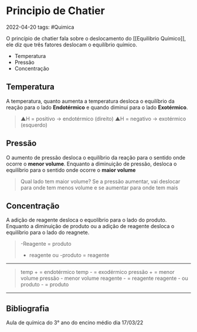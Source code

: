 # Principio de Chatier
2022-04-20
tags: #Quimica

O princípio de chatier fala sobre o deslocamento do [[Equilibrio Químico]], ele diz que três fatores deslocam o equilíbrio químico.
* Temperatura
* Pressão
* Concentração

## Temperatura
A temperatura, quanto aumenta a temperatura desloca o equilíbrio da reação para o lado **Endotérmico** e quando diminui para o lado **Exotérmico**.

>▲H =  positivo → endotérmico (direito)
>▲H =  negativo → exotérmico (esquerdo)

## Pressão
O aumento de pressão desloca o equilíbrio da reação para o sentido onde ocorre o **menor volume**. Enquanto a diminuição de pressão, desloca o equilíbrio para o sentido onde ocorre o **maior volume**

> Qual lado tem maior volume?
> Se a pressão aumentar, vai deslocar para onde tem menos volume e se aumentar para onde tem mais

## Concentração

A adição de reagente desloca o equolíbrio para o lado do produto. Enquanto a diminuição de produto ou a adição de reagente desloca o equilíbrio para o lado do reagnete.

>  -Reagente = produto
>  + reagente ou -produto = reagente

--------------------------------------------

> temp +  = endotérmico
> temp - = exodérmico
> pressão + = menor volume
>  pressão - menor volume
> reagente - = reagente
> reagente -  ou  produto -  = produto

-----------------------------------------------
## Bibliografia

Aula de química do 3° ano do encino médio dia 17/03/22  